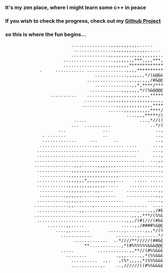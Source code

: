 ### It's my zen place, where I might learn some c++ in peace

### If you wish to check the progress, check out my [Github Project](https://github.com/users/Kordian-Dziwisz/projects/10)

### so this is where the fun begins...

<pre>
                         ...............,,,,,,,,,,,.....                                                                                    
                          ...............,,,,,,,,,,,,,.....                                                                                 
                         ..............,,,,,,,,,,,,,,,,,,,....                                                                              
                      ...................,,,,,,,,***,,,,***,,.....                 .    ....                                                
                      .................,,,,,,,,*****************,,.... ....            . ,**,.                                              
             .     ........... ...............,,,,*****************,,,....,,...,,,........*/(*..                                            
                                  ............,,,,,,,*/(&@&&&#/****,,,,,,,,,,,...,,,.....,*/(/,.                                            
                               ................,.,,.,,,/#&@@@@%(**,,,,,,**//(((/,,*,,,,**,,*((,                                             
                                  ..............,,*,****/****,,,,,,,,,,,,**/(//*#(,,*,,,*/((##*                                             
                                ............,,,,,,,*/(%&@@@@@&%(**,,,*******/#((%#***,,***(#%%/.                                            
                 ..........    .......,,,,,,,,,,,,,,,,,******/**,,,,,,,,,,*/(###((/((*//(/(/#%#/.                                           
                              .........,,,,,,,,,,,,,,,,,,,,,,*,,,,,,,***,*/#&&&&(/((***,,,*(##(#*                                           
                             .............,,,,,,,,,,,,,,****//##%&&&%#(//(#%@@@%//////*,**/(###/.                                           
                                       ......,,,,,,,,,,****/(#%%%%%%#((((((#&@&%(%#//*,,*///#%(*,                                           
                                              ....,,,*****/(###%&&&&&%%%%%&&@@@&%%%//*,,*/(###(**,                                          
                          .....                    ...,*//(((###%%%%&%###%@@@@@@&%#(*,,,/(#%##(*(/                                          
                         ...  ..........               ..*/(//((((###(((##%&@@@@@@%%/****//#(/*,,.                                          
                    ...              ...                 ..,*////(((//((##%&&&%&&@&%/*////*//*,.                                            
              . .......              ..                  ..,,****/******////(#%%%#%&#(*,//,,....                                            
              .............     ...      ..              ..,,,,,,,,,,.........,,/#%%%//(///,,,.                                             
             .....................,.......... ....      ...,,*/(*,,,.........,,,*/###///(***,.,,,..                                         
            .......................................     ...,*(&&(,,,,.....,..,,*(#%#*.,**/,.      ..                                        
            ......................................      ...,/#&&(,,****. .  ..*//((*,,,,,,.                                                 
           ..........................................  ...,,/#&@#*,,,****,,*((/*///***,**.                                                  
           ...............,,,......,,,,,,,................,,*(%@&(******//(%&&&&#/*//*//*,                                                  
            .............,,,,,,,,,,,,,,,,,,................,*(%@@@@%(**///(#%&&%#(*..*/##,.                                                 
             ...........,,,,,,,,,,,,,,,,,,,.................,/%@@@@@@@&%%%&&&&&#//*,.*/*.                                                   
            ............,,,,,,*,,,,,,,,,,,...    ..... .....,/#&@@@@@@@@@@@@@@&#///((/..                                                    
            ............,,,,,,,,,,,,,,.....    .............,*(%@@&&&@@@@@@@@@&(//**.                                                       
             ...........,,,,,,,,..,,.....     ............,,,*/#&@&%%&@@@@@@@@&(/*,..                                                       
             ..........,,,,,,......,......    ...........,,,,*/(%&@&##%&@@@@@&#/((,...                                                      
            ...........,,,,,,................         .....,,,*/(%&&((#%&@@@&#**,,...*                                                      
           .............,,.......,....................  ....,,*/#&%#//#%%&&&#,.*//**/,         .....                                        
            ................,,....................,....,,/#&@@@@@@&%#(#%%&%(..    .,,           ......                                      
           .....................................,,,,***/(%%&@@@@@@&&&%%%%%((*    ..                                                         
            ..................................,,,/(#(///(#&&@@@@@@&%%&%&%, .*(#(/*.                                                         
                .......,,.....              .....,,/####%&@@@@@@@&&(#&&%*      ..                                                           
                   ....,,.......       ......,.......,,,*/(%%&&&%%#/#&&*.                                                                   
                     ............         ........,.......*//(((/(/(%&/                                                                     
                          .............  ..*////**/////(##&@@@&%(*/#&/                                                                      
                              **............,*(#%%%%%%&&&@@@@@&%(/##,                                                                       
                     .....         ............,,**//(#%%&&&@&&%##/                                                                         
                       ........           .,,,.....,,*(%%&&&&&&%/.                                                                          
                         ..........  .,.   ,(%*,,,,,*(%%%&&&&&/.                                                                            
                         ...........,.    ..,//////((#%%&&&&%*
</pre>